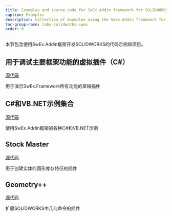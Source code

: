 ```yaml
---
title: Examples and source code for SwEx.Addin framework for SOLIDWORKS API
caption: Examples
description: Collection of examples using the SwEx.Addin framework for SOLIDWORKS
toc-group-name: labs-solidworks-swex
order: 6
---
```

本节包含使用SwEx.Addin框架开发SOLIDWORKS的代码示例和项目。

## 用于调试主要框架功能的虚拟插件（C#）

[源代码](https://github.com/codestackdev/swex-addin/tree/master/AddInExample)

用于演示SwEx.Framework所有功能的草稿插件

## C#和VB.NET示例集合

[源代码](https://github.com/codestackdev/swex-examples/tree/master/add-in)

使用SwEx.AddIn框架的各种C#和VB.NET示例

## Stock Master

[源代码](https://github.com/codestackdev/stock-fit-geometry)

用于创建实体的圆形库存特征的插件

## Geometry++

[源代码](https://github.com/codestackdev/geometry-plus-plus)

扩展SOLIDWORKS中几何命令的插件